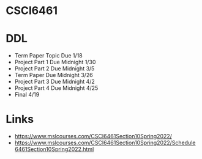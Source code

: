 # CSCI6461

# DDL
- Term Paper Topic Due 1/18
- Project Part 1 Due Midnight 1/30
- Project Part 2 Due Midnight  3/5
- Term Paper Due Midnight 3/26
- Project Part 3 Due Midnight  4/2
- Project Part 4 Due Midnight 4/25
- Final 4/19

# Links
- https://www.mslcourses.com/CSCI6461Section10Spring2022/
- https://www.mslcourses.com/CSCI6461Section10Spring2022/Schedule6461Section10Spring2022.html
